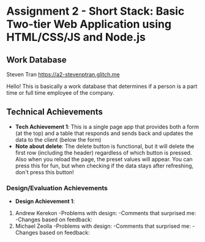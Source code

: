 Assignment 2 - Short Stack: Basic Two-tier Web Application using HTML/CSS/JS and Node.js  
===

## Work Database
Steven Tran https://a2-stevenptran.glitch.me

Hello! This is basically a work database that determines if a person is a part time or full time employee of the company.

## Technical Achievements
- **Tech Achievement 1**: This is a single page app that provides both a form (at the top) and a table that responds and sends back and updates the data to the client (below the form)
- **Note about delete**: The delete button is functional, but it will delete the first row (including the header) regardless of which button is pressed. Also when you reload the page, the preset values will appear. You can press this for fun, but when checking if the data stays after refreshing, don't press this button!

### Design/Evaluation Achievements
- **Design Achievement 1**: 
1. Andrew Kerekon
    -Problems with design:
    -Comments that surprised me:
    -Changes based on feedback:
2. Michael Zeolla
    -Problems with design:
    -Comments that surprised me:
    -Changes based on feedback:
